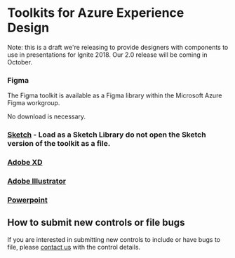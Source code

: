 # Toolkits for Azure Experience Design

Note: this is a draft we're releasing to provide designers with components to use in presentations for Ignite 2018. Our 2.0 release will be coming in October. 

### Figma
The Figma toolkit is available as a Figma library within the Microsoft Azure Figma workgroup. 

No download is necessary.

### [Sketch](https://microsoft.sharepoint.com/:u:/t/UNI_CE/EeQ7d6ScPtxOn11y9u0uWDMBnxj0aAboy2KnvqBJOnB_VA?e=3WzClt) - **Load as a Sketch Library** do not open the Sketch version of the toolkit as a file.

### [Adobe XD](https://microsoft.sharepoint.com/:f:/t/UNI_CE/EuZaLU4h1I5Fn3L9uL6YRcMBWA4H6ZRXQWbmzUv60KXJWQ?e=gsPway)

### [Adobe Illustrator](https://microsoft.sharepoint.com/:u:/t/UNI_CE/ET_B7JO5tJpCnBrXXaLID9AB9ltbHqj_v6eWkq147cvm_Q?e=zEB7t8)

### [Powerpoint](https://microsoft.sharepoint.com/:f:/t/UNI_CE/EjEXdW54jiBOuWunOWsYLTsBeIZIDPTfPD6fFiMMaYUKDA?e=YSEE8w)

 
## How to submit new controls or file bugs

If you are interested in submitting new controls to include or have bugs to file, please [contact us](http://aka.ms/azureportaltoolkitsfeedback) with the control details. 
